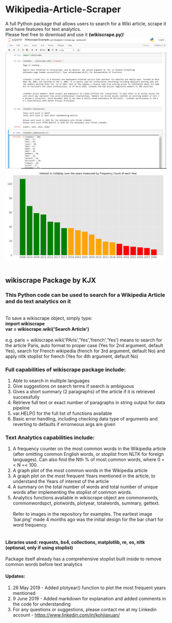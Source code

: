# Wikipedia-Article-Scraper
A full Python package that allows users to search for a Wiki article, scrape it and have features for text analytics. <br>
Please feel free to download and use it <b>(wikiscrape.py)</b>! <br>
![Linkedin Example](https://github.com/kohjiaxuan/Wikipedia-Article-Scraper/blob/master/WikiScrape_Example.PNG)  <br>
![Coldplay Year Mentions](https://github.com/kohjiaxuan/Wikipedia-Article-Scraper/blob/master/coldplayyearcount2.jpg)  <br><br>

## wikiscrape Package by KJX
### This Python code can be used to search for a Wikipedia Article and do text analytics on it
<br>
To save a wikiscrape object, simply type: <br>
<b> import wikiscrape </b><br>
<b> var = wikiscrape.wiki('Search Article') </b> <br> <br>
e.g. paris = wikiscrape.wiki('PArIs','Yes','french','Yes') means to search for the article Paris, auto format to proper case (Yes for 2nd argument, default Yes), search for French wikipedia (french for 3rd argument, default No) and apply nltk stoplist for french (Yes for 4th argument, default No) <br>

### Full capabilities of wikiscrape package include: <br>
1. Able to search in multiple languages <br>
2. Give suggestions on search terms if search is ambiguous <br>
3. Gives a short summary (2 paragraphs) of the article if it is retrieved successfully <br>
4. Retrieve full text or exact number of paragraphs in string output for data pipeline <br>
5. var.HELP() for the full list of functions available <br>
6. Basic error handling, including checking data type of arguments and reverting to defaults if errorneous args are given <br>

### Text Analytics capabilities include: <br>
1. A frequency counter on the most common words in the Wikipedia article (after omitting common English words, or stoplist from NLTK for foreign languages). Can also find the Nth % of most common words, where 0 =< N =< 100. <br>
2. A graph plot of the most common words in the Wikipedia article <br>
3. A graph plot on the most frequent Years mentioned in the article, to understand the Years of interest of the article <br>
4. A summary on the total number of words and total number of unique words after implementing the stoplist of common words. <br>
5. Analytics functions available in wikiscrape object are commonwords, commonwordspct, plotwords, plotyear, totalwords, summary, gettext. 
<br><br>
Refer to images in the repository for examples. The earliest image 'bar.png' made 4 months ago was the initial design for the bar chart for word frequency.
<br><br>

#### Libraries used: requests, bs4, collections, matplotlib, re, os, nltk (optional, only if using stoplist)
Package itself already has a comprehensive stoplist built inside to remove common words before text analytics <br>

#### Updates: <br>
1. 26 May 2019 - Added plotyear() function to plot the most frequent years mentioned
2. 9 June 2019 - Added markdown for explanation and added comments in the code for understanding <br>
3. For any questions or suggestions, please contact me at my Linkedin account - https://www.linkedin.com/in/kohjiaxuan/ <br>
